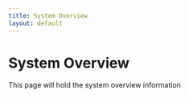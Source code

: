 ```yaml
---
title: System Overview
layout: default
---
```


# System Overview

This page will hold the system overview information